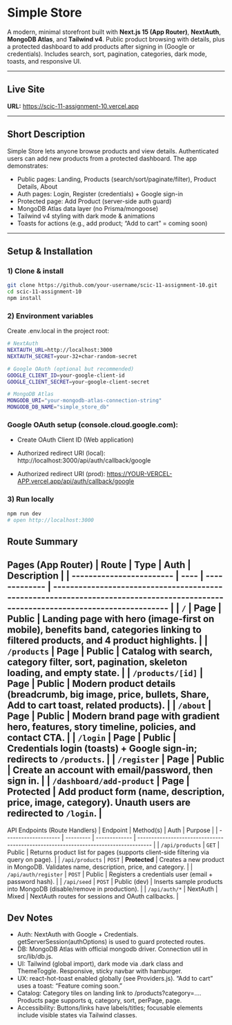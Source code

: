 # Simple Store

A modern, minimal storefront built with **Next.js 15 (App Router)**, **NextAuth**, **MongoDB Atlas**, and **Tailwind v4**. Public product browsing with details, plus a protected dashboard to add products after signing in (Google or credentials). Includes search, sort, pagination, categories, dark mode, toasts, and responsive UI.

---

## Live Site

**URL:** https://scic-11-assignment-10.vercel.app  

---

## Short Description

Simple Store lets anyone browse products and view details. Authenticated users can add new products from a protected dashboard. The app demonstrates:

- Public pages: Landing, Products (search/sort/paginate/filter), Product Details, About
- Auth pages: Login, Register (credentials) + Google sign-in
- Protected page: Add Product (server-side auth guard)
- MongoDB Atlas data layer (no Prisma/mongoose)
- Tailwind v4 styling with dark mode & animations
- Toasts for actions (e.g., add product; “Add to cart” = coming soon)

---

## Setup & Installation

### 1) Clone & install
```bash
git clone https://github.com/your-username/scic-11-assignment-10.git
cd scic-11-assignment-10
npm install
```
### 2) Environment variables

Create .env.local in the project root:
```bash
# NextAuth
NEXTAUTH_URL=http://localhost:3000
NEXTAUTH_SECRET=your-32+char-random-secret

# Google OAuth (optional but recommended)
GOOGLE_CLIENT_ID=your-google-client-id
GOOGLE_CLIENT_SECRET=your-google-client-secret

# MongoDB Atlas
MONGODB_URI="your-mongodb-atlas-connection-string"
MONGODB_DB_NAME="simple_store_db"
```
### Google OAuth setup (console.cloud.google.com):

- Create OAuth Client ID (Web application)

- Authorized redirect URI (local): http://localhost:3000/api/auth/callback/google

- Authorized redirect URI (prod): https://YOUR-VERCEL-APP.vercel.app/api/auth/callback/google

### 3) Run locally

```bash
npm run dev
# open http://localhost:3000
```
## Route Summary
Pages (App Router)
| Route                    | Type | Auth          | Description                                                                                                                       |
| ------------------------ | ---- | ------------- | --------------------------------------------------------------------------------------------------------------------------------- |
| `/`                      | Page | Public        | Landing page with hero (image-first on mobile), benefits band, categories linking to filtered products, and 4 product highlights. |
| `/products`              | Page | Public        | Catalog with search, **category** filter, sort, pagination, skeleton loading, and empty state.                                    |
| `/products/[id]`         | Page | Public        | Modern product details (breadcrumb, big image, price, bullets, **Share**, **Add to cart** toast, related products).               |
| `/about`                 | Page | Public        | Modern brand page with gradient hero, features, story timeline, policies, and contact CTA.                                        |
| `/login`                 | Page | Public        | Credentials login (toasts) + Google sign-in; redirects to `/products`.                                                            |
| `/register`              | Page | Public        | Create an account with email/password, then sign in.                                                                              |
| `/dashboard/add-product` | Page | **Protected** | Add product form (name, description, price, image, **category**). Unauth users are redirected to `/login`.                        |
---
API Endpoints (Route Handlers)
| Endpoint             | Method(s) | Auth          | Purpose                                                                             |
| -------------------- | --------- | ------------- | ----------------------------------------------------------------------------------- |
| `/api/products`      | `GET`     | Public        | Returns product list for pages (supports client-side filtering via query on page).  |
| `/api/products`      | `POST`    | **Protected** | Creates a new product in MongoDB. Validates name, description, price, and category. |
| `/api/auth/register` | `POST`    | Public        | Registers a credentials user (email + password hash).                               |
| `/api/seed`          | `POST`    | Public (dev)  | Inserts sample products into MongoDB (disable/remove in production).                |
| `/api/auth/*`        | NextAuth  | Mixed         | NextAuth routes for sessions and OAuth callbacks.                                   |

## Dev Notes
- Auth: NextAuth with Google + Credentials. getServerSession(authOptions) is used to guard protected routes.
- DB: MongoDB Atlas with official mongodb driver. Connection util in src/lib/db.js.
- UI: Tailwind (global import), dark mode via .dark class and ThemeToggle. Responsive, sticky navbar with hamburger.
- UX: react-hot-toast enabled globally (see Providers.js). “Add to cart” uses a toast: “Feature coming soon.”
- Catalog: Category tiles on landing link to /products?category=.... Products page supports q, category, sort, perPage, page.
- Accessibility: Buttons/links have labels/titles; focusable elements include visible states via Tailwind classes.